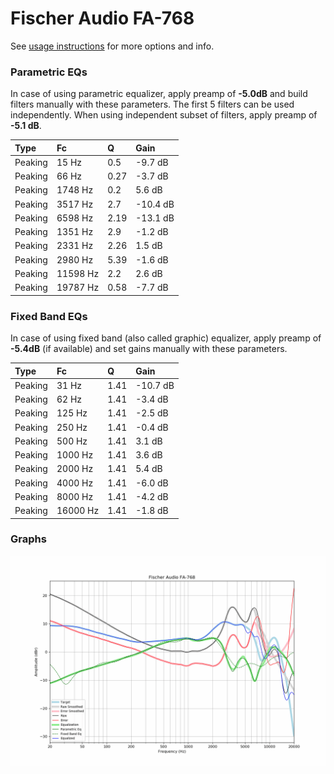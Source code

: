 # Fischer Audio FA-768
See [usage instructions](https://github.com/jaakkopasanen/AutoEq#usage) for more options and info.

### Parametric EQs
In case of using parametric equalizer, apply preamp of **-5.0dB** and build filters manually
with these parameters. The first 5 filters can be used independently.
When using independent subset of filters, apply preamp of **-5.1 dB**.

| Type    | Fc       |    Q | Gain     |
|:--------|:---------|:-----|:---------|
| Peaking | 15 Hz    | 0.5  | -9.7 dB  |
| Peaking | 66 Hz    | 0.27 | -3.7 dB  |
| Peaking | 1748 Hz  | 0.2  | 5.6 dB   |
| Peaking | 3517 Hz  | 2.7  | -10.4 dB |
| Peaking | 6598 Hz  | 2.19 | -13.1 dB |
| Peaking | 1351 Hz  | 2.9  | -1.2 dB  |
| Peaking | 2331 Hz  | 2.26 | 1.5 dB   |
| Peaking | 2980 Hz  | 5.39 | -1.6 dB  |
| Peaking | 11598 Hz | 2.2  | 2.6 dB   |
| Peaking | 19787 Hz | 0.58 | -7.7 dB  |

### Fixed Band EQs
In case of using fixed band (also called graphic) equalizer, apply preamp of **-5.4dB**
(if available) and set gains manually with these parameters.

| Type    | Fc       |    Q | Gain     |
|:--------|:---------|:-----|:---------|
| Peaking | 31 Hz    | 1.41 | -10.7 dB |
| Peaking | 62 Hz    | 1.41 | -3.4 dB  |
| Peaking | 125 Hz   | 1.41 | -2.5 dB  |
| Peaking | 250 Hz   | 1.41 | -0.4 dB  |
| Peaking | 500 Hz   | 1.41 | 3.1 dB   |
| Peaking | 1000 Hz  | 1.41 | 3.6 dB   |
| Peaking | 2000 Hz  | 1.41 | 5.4 dB   |
| Peaking | 4000 Hz  | 1.41 | -6.0 dB  |
| Peaking | 8000 Hz  | 1.41 | -4.2 dB  |
| Peaking | 16000 Hz | 1.41 | -1.8 dB  |

### Graphs
![](./Fischer%20Audio%20FA-768.png)